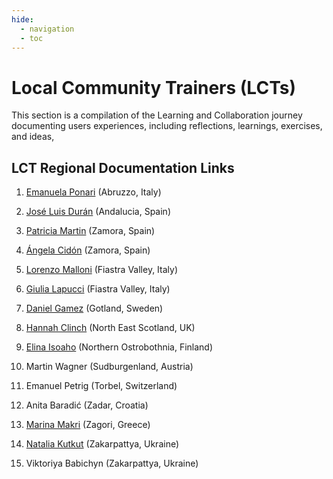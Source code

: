 ```yaml
---
hide:
  - navigation
  - toc
---
```


# Local Community Trainers (LCTs)

This section is a compilation of the Learning and Collaboration journey documenting users experiences, including reflections, learnings, exercises, and ideas, 

## LCT Regional Documentation Links

1. [Emanuela Ponari](https://hackmd.io/) (Abruzzo, Italy)

2. [José Luis Durán](https://hackmd.io/@josedetarara/Hkl-lpK9k) (Andalucia, Spain)

3. [Patricia Martin](https://hackmd.io/@PatriciaAngela/BJ9m5qV5Jl) (Zamora, Spain)

4. [Ángela Cidón](https://hackmd.io/@PatriciaAngela/BJ9m5qV5Jl) (Zamora, Spain)

5. [Lorenzo Malloni](https://hackmd.io/gXdFS4WORzu4qXJ-zJg9yw) (Fiastra Valley, Italy)

6. [Giulia Lapucci](https://hackmd.io/@FvJELkUxT7O3TkvmysbM1A/HybjVTBqke) (Fiastra Valley, Italy)

7. [Daniel Gamez](https://hackmd.io/@DanielGMZ7/HksNt2rqJx) (Gotland, Sweden)

8. [Hannah Clinch](https://hackmd.io/@HannahClinch/r1DWse851e) (North East Scotland, UK)

9. [Elina Isoaho](https://hackmd.io/@ElinaI/HkC46GD9yg) (Northern Ostrobothnia, Finland)

10. Martin Wagner (Sudburgenland, Austria)

11. Emanuel Petrig (Torbel, Switzerland)

12. Anita Baradić (Zadar, Croatia)

13. [Marina Makri](https://hackmd.io/@MarinaMcree/ByZ3Qk95kl) (Zagori, Greece)

14. [Natalia Kutkut](https://hackmd.io/@nataliakut/SJ0YA3u9yl) (Zakarpattya, Ukraine)

15. Viktoriya Babichyn (Zakarpattya, Ukraine)
